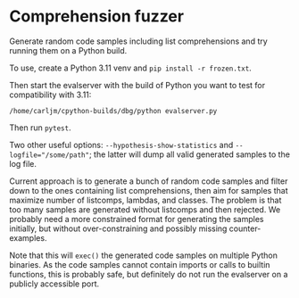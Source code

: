 Comprehension fuzzer
====================

Generate random code samples including list comprehensions and try running
them on a Python build.

To use, create a Python 3.11 venv and `pip install -r frozen.txt`.

Then start the evalserver with the build of Python you want to test for
compatibility with 3.11:

    /home/carljm/cpython-builds/dbg/python evalserver.py

Then run `pytest`.

Two other useful options: `--hypothesis-show-statistics` and
`--logfile="/some/path"`; the latter will dump all valid generated samples to
the log file.

Current approach is to generate a bunch of random code samples and filter down
to the ones containing list comprehensions, then aim for samples that maximize
number of listcomps, lambdas, and classes. The problem is that too many samples
are generated without listcomps and then rejected. We probably need a more
constrained format for generating the samples initially, but without
over-constraining and possibly missing counter-examples.

Note that this will `exec()` the generated code samples on multiple
Python binaries. As the code samples cannot contain imports or calls
to builtin functions, this is probably safe, but definitely do not
run the evalserver on a publicly accessible port.
